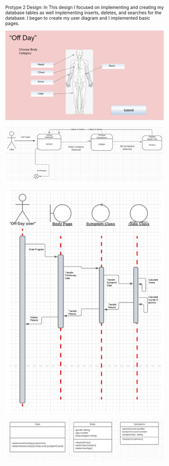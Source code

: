 Protype 2 Design: In This design I focused on implementing and creating my database tables as well implementing inserts, deletes, and searches for the database.
I began to create my user diagram and I implemented basic pages.


[![This is an image](https://github.com/nedkia/Off-Day/blob/prototype2/docs/UImockup.PNG)](https://github.com/nedkia/Off-Day/blob/prototype2/docs/UImockup.PNG)

[![This is an image](https://github.com/nedkia/Off-Day/blob/prototype2/docs/statechart.PNG)](https://github.com/nedkia/Off-Day/blob/prototype2/docs/statechart.PNG)

[![This is an image](https://github.com/nedkia/Off-Day/blob/prototype2/docs/sequencedia.PNG)](https://github.com/nedkia/Off-Day/blob/prototype2/docs/sequencedia.PNG)

[![This is an image](https://github.com/nedkia/Off-Day/blob/prototype2/docs/designclass.PNG)](https://github.com/nedkia/Off-Day/blob/prototype2/docs/designclass.PNG)


